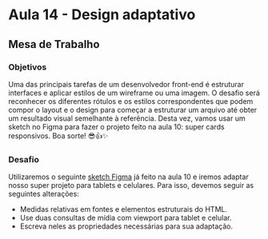 # Aula 14 - Design adaptativo

## Mesa de Trabalho

### Objetivos
Uma das principais tarefas de um desenvolvedor front-end é estruturar interfaces e aplicar estilos de um wireframe ou uma imagem. O desafio será reconhecer os diferentes rótulos e os estilos correspondentes que podem compor o layout e o design para começar a estruturar um arquivo até obter um resultado visual semelhante à referência.
Desta vez, vamos usar um sketch no Figma para fazer o projeto feito na aula 10: super cards responsivos.
Boa sorte! 😎👍✨ 

### Desafio
Utilizaremos o seguinte <a href="https://www.figma.com/file/oTEHDjtpyGUgSyY39fmW5P/Front-end-Aula14-Design-Adaptativo?node-id=0%3A1">sketch Figma</a> já feito na aula 10 e iremos adaptar nosso super projeto para tablets e celulares. Para isso, devemos seguir as seguintes alterações:
<ul style="list-type: none;">
  <li>Medidas relativas em fontes e elementos estruturais do HTML.</li>
  <li>Use duas consultas de mídia com viewport para tablet e celular.</li>
  <li>Escreva neles as propriedades necessárias para sua adaptação.</li>
</ul>
